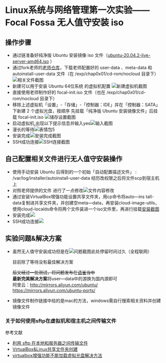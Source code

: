 # Linux系统与网络管理第一次实验——Focal Fossa 无人值守安装 iso
## 操作步骤
- 通过链准备好纯净版 Ubuntu 安装镜像 iso 文件（[ubuntu-20.04.2-live-server-amd64.iso](https://releases.ubuntu.com/20.04.2/ubuntu-20.04.2-live-server-amd64.iso) ）
- 通过fork老师的[老师仓库](https://github.com/c4pr1c3/LinuxSysAdmin)，下载老师配置好的 user-data 、meta-data 和 autoinstall-user-data 文件（在 /exp/chap0x01/cd-rom/nocloud 目录下）![相关文件截图](img/0x01.png)
- 新建可以用于安装 Ubuntu 64位系统 的虚拟机配置 ![新建虚拟机截图](img/0x02.png)
- 直接使用老师制作好的 focal-init.iso 文件（也在 /exp/chap0x01/cd-rom/nocloud 目录下）
- 移除上述虚拟机「设置」-「存储」-「控制器：IDE」并在「控制器：SATA」下新建 2 个虚拟光盘，按顺序 先挂载「纯净版 Ubuntu 安装镜像文件」后挂载 focal-init.iso ![储存设置截图](img/0x03.jpg)
- 启动虚拟机,出现以下提示信息并输入yes![输入截图](img/0x04.jpg)
- 漫长的等待![表情包5](img/0x05.jpg)
- 安装完成![安装完成截图](img/0x06.png)
- SSH成功连接![SSH连接截图](img/0x07.png)

## 自己配置相关文件进行无人值守安装操作
- 使用手动安装 Ubuntu 后得到的一个初始「自动配置描述文件」 : /var/log/installer/autoinstall-user-data  经历改权限之后将文件scp到宿主机上
- 对照老师提供的文件 进行了一点修改![文件内容修改](img/0x11.png)
- 通过安装VirtualBox增强功能设置共享文件夹，用cp命令将auto—ins tall-data复制进共享文件夹，并创建空meta—data，再安装cloud-image-utils，使用cloud-localds命令将两个文件装进一个iso文件里，再进行挂载[安装截图](img/0x12.png)
- 安装完成![](img/0x13.png)
- SSH成功连接![](img/0x14.png)
## 实验问题&解决方案

- 虽然无人值守安装成功但是在![问题截图](img/0x08.png)此处停留时间过久（全程联网）  
  
  目前除了等待没有最佳解决方案

  ~~后又经过一些测试，将问题发布在[语雀](https://www.yuque.com/c4pr1c3/linux/ttkz7y#comment-9913128)当中~~  
  **最新完美解决方案**将user—data中的源换为国内源即可  
  阿里云：http://mirrors.aliyun.com/ubuntu/  
  https://mirrors.aliyun.com/ubuntu-ports/
- 镜像文件制作链接中给的是mac的方法，windows需自行搜索相关资料并创建镜像文件

### 关于如何使用sftp在虚拟机和宿主机之间传输文件

参考文献

- [利用 sftp 在本地和服务器之间传输文件](https://blog.csdn.net/gzxdale/article/details/81140889)
- [VirtualBox&Linux共享文件夹创建](https://jingyan.baidu.com/article/c1a3101e7aac93de656deb27.html)
- [virtualbox增强功能不能加载虚拟光盘解决方法](https://jingyan.baidu.com/article/84b4f565579a7660f6da32b5.html)